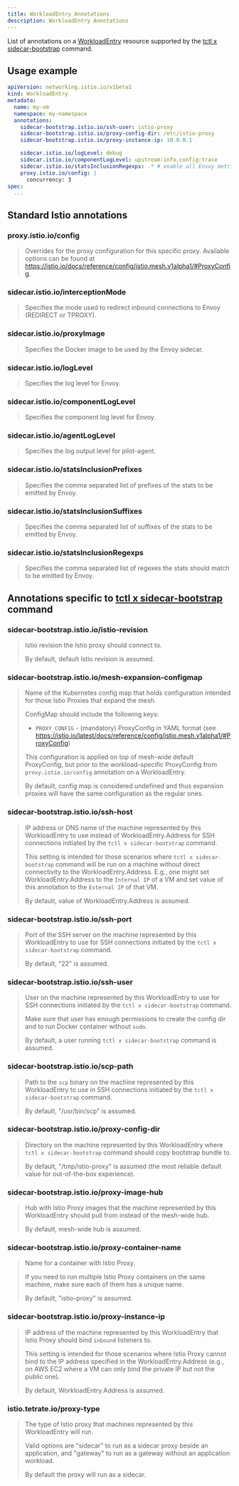 ```yaml
---
title: WorkloadEntry Annotations
description: WorkloadEntry Annotations
---
```


List of annotations on a [WorkloadEntry] resource supported by the [tctl x sidecar-bootstrap] command.

## Usage example

```yaml
apiVersion: networking.istio.io/v1beta1
kind: WorkloadEntry
metadata:
  name: my-vm
  namespace: my-namespace
  annotations:
    sidecar-bootstrap.istio.io/ssh-user: istio-proxy
    sidecar-bootstrap.istio.io/proxy-config-dir: /etc/istio-proxy
    sidecar-bootstrap.istio.io/proxy-instance-ip: 10.0.0.1

    sidecar.istio.io/logLevel: debug
    sidecar.istio.io/componentLogLevel: upstream:info,config:trace
    sidecar.istio.io/statsInclusionRegexps: .* # enable all Envoy metrics
    proxy.istio.io/config: |
      concurrency: 3
spec:
  ...
```

## Standard Istio annotations


### proxy.istio.io/config

> Overrides for the proxy configuration for this specific proxy. Available options can be found at https://istio.io/docs/reference/config/istio.mesh.v1alpha1/#ProxyConfig.

### sidecar.istio.io/interceptionMode

> Specifies the mode used to redirect inbound connections to Envoy (REDIRECT or TPROXY).

### sidecar.istio.io/proxyImage

> Specifies the Docker image to be used by the Envoy sidecar.

### sidecar.istio.io/logLevel

> Specifies the log level for Envoy.

### sidecar.istio.io/componentLogLevel

> Specifies the component log level for Envoy.

### sidecar.istio.io/agentLogLevel

> Specifies the log output level for pilot-agent.

### sidecar.istio.io/statsInclusionPrefixes

> Specifies the comma separated list of prefixes of the stats to be emitted by Envoy.

### sidecar.istio.io/statsInclusionSuffixes

> Specifies the comma separated list of suffixes of the stats to be emitted by Envoy.

### sidecar.istio.io/statsInclusionRegexps

> Specifies the comma separated list of regexes the stats should match to be emitted by Envoy.


## Annotations specific to [tctl x sidecar-bootstrap] command


### sidecar-bootstrap.istio.io/istio-revision

> Istio revision the Istio proxy should connect to.
> 
> By default, default Istio revision is assumed.

### sidecar-bootstrap.istio.io/mesh-expansion-configmap

> Name of the Kubernetes config map that holds configuration intended for those
> Istio Proxies that expand the mesh.
> 
> ConfigMap should include the following keys:
> * `PROXY_CONFIG` - (mandatory) ProxyConfig in YAML format (see https://istio.io/latest/docs/reference/config/istio.mesh.v1alpha1/#ProxyConfig)
> 
> This configuration is applied on top of mesh-wide default ProxyConfig,
> but prior to the workload-specific ProxyConfig from `proxy.istio.io/config` annotation
> on a WorkloadEntry.
> 
> By default, config map is considered undefined and thus expansion proxies will
> have the same configuration as the regular ones.

### sidecar-bootstrap.istio.io/ssh-host

> IP address or DNS name of the machine represented by this WorkloadEntry to use
> instead of WorkloadEntry.Address for SSH connections initiated by the `tctl x sidecar-bootstrap` command.
> 
> This setting is intended for those scenarios where `tctl x sidecar-bootstrap` command
> will be run on a machine without direct connectivity to the WorkloadEntry.Address.
> E.g., one might set WorkloadEntry.Address to the `Internal IP` of a VM
> and set value of this annotation to the `External IP` of that VM.
> 
> By default, value of WorkloadEntry.Address is assumed.

### sidecar-bootstrap.istio.io/ssh-port

> Port of the SSH server on the machine represented by this WorkloadEntry to use
> for SSH connections initiated by the `tctl x sidecar-bootstrap` command.
> 
> By default, "22" is assumed.

### sidecar-bootstrap.istio.io/ssh-user

> User on the machine represented by this WorkloadEntry to use for SSH connections
> initiated by the `tctl x sidecar-bootstrap` command.
> 
> Make sure that user has enough permissions to create the config dir and
> to run Docker container without `sudo`.
> 
> By default, a user running `tctl x sidecar-bootstrap` command is assumed.

### sidecar-bootstrap.istio.io/scp-path

> Path to the `scp` binary on the machine represented by this WorkloadEntry to use
> in SSH connections initiated by the `tctl x sidecar-bootstrap` command.
> 
> By default, "/usr/bin/scp" is assumed.

### sidecar-bootstrap.istio.io/proxy-config-dir

> Directory on the machine represented by this WorkloadEntry where `tctl x sidecar-bootstrap` command
> should copy bootstrap bundle to.
> 
> By default, "/tmp/istio-proxy" is assumed (the most reliable default value for out-of-the-box experience).

### sidecar-bootstrap.istio.io/proxy-image-hub

> Hub with Istio Proxy images that the machine represented by this WorkloadEntry
> should pull from instead of the mesh-wide hub.
> 
> By default, mesh-wide hub is assumed.

### sidecar-bootstrap.istio.io/proxy-container-name

> Name for a container with Istio Proxy.
> 
> If you need to run multiple Istio Proxy containers on the same machine, make sure each of them has a unique name.
> 
> By default, "istio-proxy" is assumed.

### sidecar-bootstrap.istio.io/proxy-instance-ip

> IP address of the machine represented by this WorkloadEntry that Istio Proxy
> should bind `inbound` listeners to.
> 
> This setting is intended for those scenarios where Istio Proxy cannot bind to
> the IP address specified in the WorkloadEntry.Address (e.g., on AWS EC2 where
> a VM can only bind the private IP but not the public one).
> 
> By default, WorkloadEntry.Address is assumed.

### istio.tetrate.io/proxy-type

> The type of Istio proxy that machines represented by this WorkloadEntry will run.
> 
> Valid options are "sidecar" to run as a sidecar proxy beside an application, and "gateway" to run
> as a gateway without an application workload.
> 
> By default the proxy will run as a sidecar.


[WorkloadEntry]: https://istio.io/latest/docs/reference/config/networking/workload-entry/
[tctl x sidecar-bootstrap]: https://docs.tetrate.io/service-bridge/en-us/reference/cli/reference/experimental#tctl-experimental-sidecar-bootstrap
